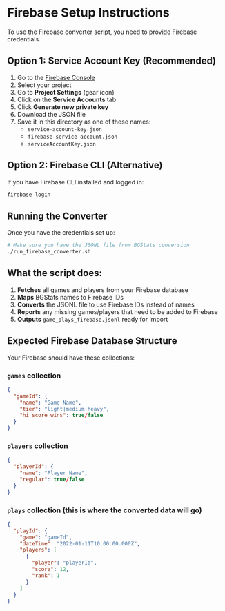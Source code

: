 # Firebase Setup Instructions

To use the Firebase converter script, you need to provide Firebase credentials.

## Option 1: Service Account Key (Recommended)

1. Go to the [Firebase Console](https://console.firebase.google.com/)
2. Select your project
3. Go to **Project Settings** (gear icon)
4. Click on the **Service Accounts** tab
5. Click **Generate new private key**
6. Download the JSON file
7. Save it in this directory as one of these names:
   - `service-account-key.json`
   - `firebase-service-account.json`
   - `serviceAccountKey.json`

## Option 2: Firebase CLI (Alternative)

If you have Firebase CLI installed and logged in:
```bash
firebase login
```

## Running the Converter

Once you have the credentials set up:

```bash
# Make sure you have the JSONL file from BGStats conversion
./run_firebase_converter.sh
```

## What the script does:

1. **Fetches** all games and players from your Firebase database
2. **Maps** BGStats names to Firebase IDs
3. **Converts** the JSONL file to use Firebase IDs instead of names
4. **Reports** any missing games/players that need to be added to Firebase
5. **Outputs** `game_plays_firebase.jsonl` ready for import

## Expected Firebase Database Structure

Your Firebase should have these collections:

### `games` collection
```json
{
  "gameId": {
    "name": "Game Name",
    "tier": "light|medium|heavy", 
    "hi_score_wins": true/false
  }
}
```

### `players` collection  
```json
{
  "playerId": {
    "name": "Player Name",
    "regular": true/false
  }
}
```

### `plays` collection (this is where the converted data will go)
```json
{
  "playId": {
    "game": "gameId",
    "dateTime": "2022-01-11T10:00:00.000Z",
    "players": [
      {
        "player": "playerId", 
        "score": 12,
        "rank": 1
      }
    ]
  }
}
```